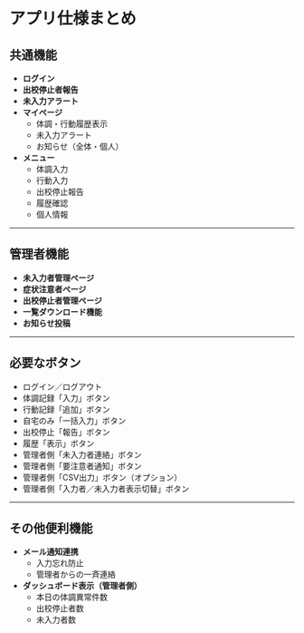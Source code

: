 # アプリ仕様まとめ

## 共通機能

- **ログイン**
- **出校停止者報告**
- **未入力アラート**
- **マイページ**
  - 体調・行動履歴表示
  - 未入力アラート
  - お知らせ（全体・個人）
- **メニュー**
  - 体調入力
  - 行動入力
  - 出校停止報告
  - 履歴確認
  - 個人情報

---

## 管理者機能

- **未入力者管理ページ**
- **症状注意者ページ**
- **出校停止者管理ページ**
- **一覧ダウンロード機能**
- **お知らせ投稿**

---

## 必要なボタン

- ログイン／ログアウト
- 体調記録「入力」ボタン
- 行動記録「追加」ボタン
- 自宅のみ「一括入力」ボタン
- 出校停止「報告」ボタン
- 履歴「表示」ボタン
- 管理者側「未入力者連絡」ボタン
- 管理者側「要注意者通知」ボタン
- 管理者側「CSV出力」ボタン（オプション）
- 管理者側「入力者／未入力者表示切替」ボタン

---

## その他便利機能

- **メール通知連携**
  - 入力忘れ防止
  - 管理者からの一斉連絡
- **ダッシュボード表示（管理者側）**
  - 本日の体調異常件数
  - 出校停止者数
  - 未入力者数



